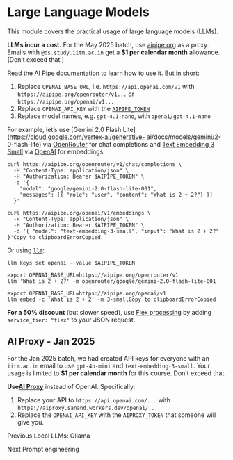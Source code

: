 # Large Language Models

This module covers the practical usage of large language models (LLMs).

**LLMs incur a cost.** For the May 2025 batch, use
[aipipe.org](https://aipipe.org/) as a proxy. Emails with
`@ds.study.iitm.ac.in` get a **$1 per calendar month** allowance. (Don’t
exceed that.)

Read the [AI Pipe documentation](https://github.com/sanand0/aipipe) to learn
how to use it. But in short:

  1. Replace `OPENAI_BASE_URL`, i.e. `https://api.openai.com/v1` with `https://aipipe.org/openrouter/v1...` or `https://aipipe.org/openai/v1...`
  2. Replace `OPENAI_API_KEY` with the [`AIPIPE_TOKEN`](https://aipipe.org/login)
  3. Replace model names, e.g. `gpt-4.1-nano`, with `openai/gpt-4.1-nano`

For example, let’s use [Gemini 2.0 Flash
Lite](https://cloud.google.com/vertex-ai/generative-
ai/docs/models/gemini/2-0-flash-lite) via
[OpenRouter](https://openrouter.ai/google/gemini-2.0-flash-lite-001) for chat
completions and [Text Embedding 3
Small](https://platform.openai.com/docs/models/text-embedding-3-small) via
[OpenAI](https://platform.openai.com/docs/) for embeddings:

    
    
    curl https://aipipe.org/openrouter/v1/chat/completions \
      -H "Content-Type: application/json" \
      -H "Authorization: Bearer $AIPIPE_TOKEN" \
      -d '{
        "model": "google/gemini-2.0-flash-lite-001",
        "messages": [{ "role": "user", "content": "What is 2 + 2?"} }]
      }'
    
    curl https://aipipe.org/openai/v1/embeddings \
      -H "Content-Type: application/json" \
      -H "Authorization: Bearer $AIPIPE_TOKEN" \
      -d '{ "model": "text-embedding-3-small", "input": "What is 2 + 2?" }'Copy to clipboardErrorCopied

Or using [`llm`](https://llm.datasette.io/):

    
    
    llm keys set openai --value $AIPIPE_TOKEN
    
    export OPENAI_BASE_URL=https://aipipe.org/openrouter/v1
    llm 'What is 2 + 2?' -m openrouter/google/gemini-2.0-flash-lite-001
    
    export OPENAI_BASE_URL=https://aipipe.org/openai/v1
    llm embed -c 'What is 2 + 2' -m 3-smallCopy to clipboardErrorCopied

**For a 50% discount** (but slower speed), use [Flex
processing](https://platform.openai.com/docs/guides/flex-processing) by adding
`service_tier: "flex"` to your JSON request.

## AI Proxy - Jan 2025

For the Jan 2025 batch, we had created API keys for everyone with an
`iitm.ac.in` email to use `gpt-4o-mini` and `text-embedding-3-small`. Your
usage is limited to **$1 per calendar month** for this course. Don’t exceed
that.

**Use[AI Proxy](https://github.com/sanand0/aiproxy)** instead of OpenAI.
Specifically:

  1. Replace your API to `https://api.openai.com/...` with `https://aiproxy.sanand.workers.dev/openai/...`
  2. Replace the `OPENAI_API_KEY` with the `AIPROXY_TOKEN` that someone will give you.

Previous Local LLMs: Ollama

Next Prompt engineering

